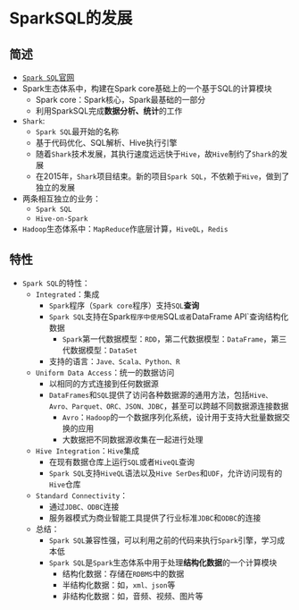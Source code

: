 # SparkSQL的发展
## 简述
* [`Spark SQL`官网](http://spark.apache.org/sql/)
* Spark生态体系中，构建在Spark core基础上的一个基于SQL的计算模块
  * Spark core：Spark核心，Spark最基础的一部分
  * 利用SparkSQL完成**数据分析、统计**的工作
* `Shark`:
  * `Spark SQL`最开始的名称
  * 基于代码优化、SQL解析、Hive执行引擎
  * 随着`Shark`技术发展，其执行速度远远快于`Hive`，故`Hive`制约了`Shark`的发展
  * 在2015年，`Shark`项目结束。新的项目`Spark SQL`，不依赖于`Hive`，做到了独立的发展
* 两条相互独立的业务：
  * `Spark SQL`
  * `Hive-on-Spark`
* `Hadoop`生态体系中：`MapReduce`作底层计算，`HiveQL`，`Redis`

## 特性
* `Spark SQL`的特性：
  * `Integrated`：集成
    * `Spark`程序（`Spark core`程序）支持`SQL`**查询**
    * `Spark SQL`支持在Spark`程序中使用`SQL`或者`DataFrame API`查询结构化数据
      * `Spark`第一代数据模型：`RDD`，第二代数据模型：`DataFrame`，第三代数据模型：`DataSet`
    * 支持的语言：`Jave、Scala、Python、R`
  * `Uniform Data Access`：统一的数据访问
    * 以相同的方式连接到任何数据源
    * `DataFrames`和`SQL`提供了访问各种数据源的通用方法，包括`Hive、Avro、Parquet、ORC、JSON、JDBC`，甚至可以跨越不同数据源连接数据
      * `Avro`：`Hadoop`的一个数据序列化系统，设计用于支持大批量数据交换的应用
      * 大数据把不同数据源收集在一起进行处理
  * `Hive Integration`：`Hive`集成
    * 在现有数据仓库上运行`SQL`或者`HiveQL`查询
    * `Spark SQL`支持`HiveQL`语法以及`Hive SerDes`和`UDF`，允许访问现有的`Hive`仓库
  * `Standard Connectivity`：
    * 通过`JDBC、ODBC`连接
    * 服务器模式为商业智能工具提供了行业标准`JDBC`和`ODBC`的连接
  * 总结：
    * `Spark SQL`兼容性强，可以利用之前的代码来执行`Spark`引擎，学习成本低
    * `Spark SQL`是`Spark`生态体系中用于处理**结构化数据**的一个计算模块
      * 结构化数据：存储在`RDBMS`中的数据
      * 半结构化数据：如，`xml、json`等
      * 非结构化数据：如，音频、视频、图片等
  
